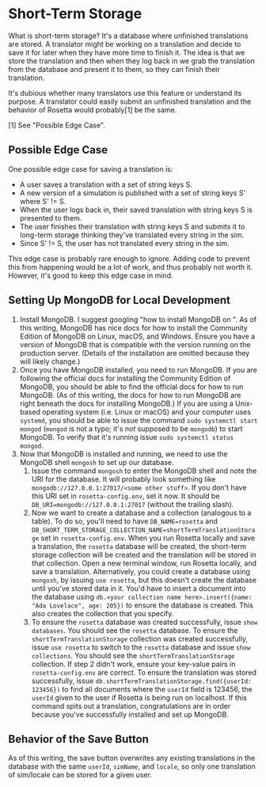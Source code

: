 # Short-Term Storage

What is short-term storage? It's a database where unfinished translations are stored. A translator might be working on a
translation and decide to save it for later when they have more time to finish it. The idea is that we store the
translation and then when they log back in we grab the translation from the database and present it to them, so they can
finish their translation.

It's dubious whether many translators use this feature or understand its purpose. A translator could easily submit an
unfinished translation and the behavior of Rosetta would probably[1] be the same.

[1] See "Possible Edge Case".

## Possible Edge Case

One possible edge case for saving a translation is:

* A user saves a translation with a set of string keys S.
* A new version of a simulation is published with a set of string keys S' where S' != S.
* When the user logs back in, their saved translation with string keys S is presented to them.
* The user finishes their translation with string keys S and submits it to long-term storage thinking they've translated
  every string in the sim.
* Since S' != S, the user has not translated every string in the sim.

This edge case is probably rare enough to ignore. Adding code to prevent this from happening would be a lot of work, and
thus probably not worth it. However, it's good to keep this edge case in mind.

## Setting Up MongoDB for Local Development

1. Install MongoDB. I suggest googling "how to install MongoDB on <your operating system>". As of this writing, MongoDB
   has nice docs for how to install the Community Edition of MongoDB on Linux, macOS, and Windows. Ensure you have a
   version of MongoDB that is compatible with the version running on the production server. (Details of the installation
   are omitted because they will likely change.)
2. Once you have MongoDB installed, you need to run MongoDB. If you are following the official docs for installing the
   Community Edition of MongoDB, you should be able to find the official docs for how to run MongoDB. (As of this
   writing, the docs for how to run MongoDB are right beneath the docs for installing MongoDB.) If you are using a
   Unix-based operating system (i.e. Linux or macOS) and your computer uses `systemd`, you should be able to issue the
   command `sudo systemctl start mongod` (`mongod` is not a typo; it's _not_ supposed to be `mongodb`) to start MongoDB.
   To verify that it's running issue `sudo systemctl status mongod`.
3. Now that MongoDB is installed and running, we need to use the MongoDB shell `mongosh` to set up our database.
    1. Issue the command `mongosh` to enter the MongoDB shell and note the URI for the database. It will probably look
       something like `mongodb://127.0.0.1:27017/<some other stuff>`. If you don't have this URI set in
       `rosetta-config.env`, set it now. It should be `DB_URI=mongodb://127.0.0.1:27017` (without the trailing slash).
    2. Now we want to create a database and a collection (analogous to a table). To do so, you'll need to
       have `DB_NAME=rosetta`
       and `DB_SHORT_TERM_STORAGE_COLLECTION_NAME=shortTermTranslationStorage` set in
       `rosetta-config.env`. When you run Rosetta locally and save a translation, the `rosetta` database will be
       created, the short-term storage collection will be created and the translation will be stored in that collection.
       Open a new terminal window, run Rosetta locally, and save a translation. Alternatively, you could create a
       database using `mongosh`, by issuing `use rosetta`, but this doesn't create the database until you've stored data
       in it. You'd have to insert a document into the database
       using `db.<your collection name here>.insert({name: "Ada Lovelace", age: 205})` to ensure the database is
       created. This also creates the collection that you specify.
    3. To ensure the `rosetta` database was created successfully, issue `show databases`. You should see the `rosetta`
       database. To ensure the `shortTermTranslationStorage` collection was created successfully, issue `use rosetta` to
       switch to the `rosetta` database and issue `show collections`. You should see the `shortTermTranslationStorage`
       collection. If step 2 didn't work, ensure your key-value pairs in `rosetta-config.env` are correct. To ensure the
       translation was stored successfully, issue `db.shortTermTranslationStorage.find({userId: 123456})` to find all
       documents where the `userId` field is 123456, the `userId` given to the user if Rosetta is being run on
       localhost. If this command spits out a translation, congratulations are in order because you've successfully
       installed and set up MongoDB.

## Behavior of the Save Button

As of this writing, the save button overwrites any existing translations in the database with the same `userId`,
`simName`, and `locale`, so only one translation of sim/locale can be stored for a given user.